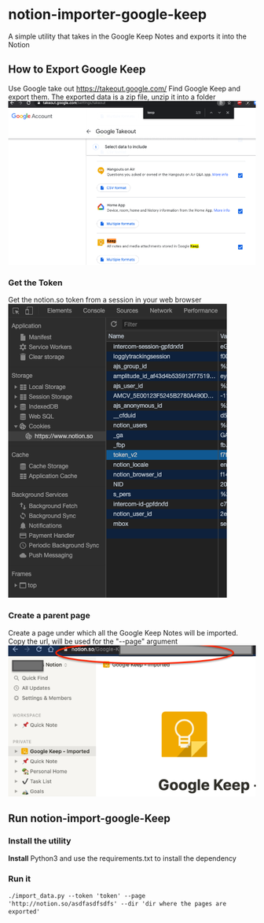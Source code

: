 # notion-importer-google-keep

A simple utility that takes in the Google Keep Notes and exports it into the Notion

## How to Export Google Keep

Use Google take out https://takeout.google.com/
Find Google Keep and export them. The exported data is a zip file, unzip it into a folder
![Keep export](./images/keep-takeout.png)

### Get the Token
Get the notion.so token from a session in your web browser
![Notion token export](./images/notion-export.png)

### Create a parent page
Create a page under which all the Google Keep Notes will be imported. Copy the url, will be used for the "--page" argument
![Notion parent page](./images/notion-google-keep.png)

## Run notion-import-google-Keep


### Install the utility

__Install__ Python3 and use the requirements.txt to install the dependency

### Run it

```
./import_data.py --token 'token' --page 'http://notion.so/asdfasdfsdfs' --dir 'dir where the pages are exported'
```